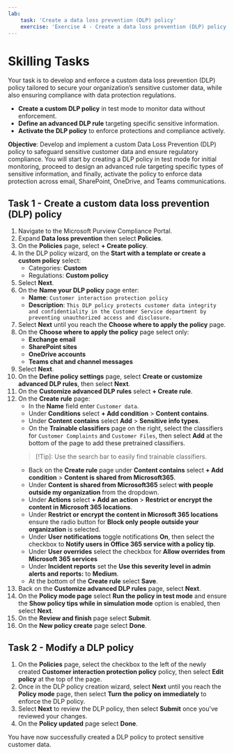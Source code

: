 ```yaml
---
lab:
    task: 'Create a data loss prevention (DLP) policy'
    exercise: 'Exercise 4 - Create a data loss prevention (DLP) policy'
---
```


# Skilling Tasks

Your task is to develop and enforce a custom data loss prevention (DLP) policy tailored to secure your organization’s sensitive customer data, while also ensuring compliance with data protection regulations.

- **Create a custom DLP policy** in test mode to monitor data without enforcement.
- **Define an advanced DLP rule** targeting specific sensitive information.
- **Activate the DLP policy** to enforce protections and compliance actively.

**Objective**: Develop and implement a custom Data Loss Prevention (DLP) policy to safeguard sensitive customer data and ensure regulatory compliance. You will start by creating a DLP policy in test mode for initial monitoring, proceed to design an advanced rule targeting specific types of sensitive information, and finally, activate the policy to enforce data protection across email, SharePoint, OneDrive, and Teams communications.

## Task 1 - Create a custom data loss prevention (DLP) policy

1. Navigate to the Microsoft Purview Compliance Portal.
1. Expand **Data loss prevention** then select **Policies**.
1. On the **Policies** page, select **+ Create policy**.
1. In the DLP policy wizard, on the **Start with a template or create a custom policy** select:
   - Categories: **Custom**
   - Regulations: **Custom policy**
1. Select **Next**.
1. On the **Name your DLP policy** page enter:
   - **Name**: `Customer interaction protection policy`
   - **Description**: `This DLP policy protects customer data integrity and confidentiality in the Customer Service department by preventing unauthorized access and disclosure.`
1. Select **Next** until you reach the **Choose where to apply the policy** page.
1. On the **Choose where to apply the policy** page select only:
   - **Exchange email**
   - **SharePoint sites**
   - **OneDrive accounts**
   - **Teams chat and channel messages**
1. Select **Next**.
1. On the **Define policy settings** page, select **Create or customize advanced DLP rules**, then select **Next**.
1. On the **Customize advanced DLP rules** select **+ Create rule**.
1. On the **Create rule** page:
   - In the **Name** field enter `Customer data`.
   - Under **Conditions** select **+ Add condition** > **Content contains**.
   - Under **Content contains** select **Add** > **Sensitive info types**.
   - On the **Trainable classifiers** page on the right, select the classifiers for `Customer Complaints` and `Customer Files`, then select **Add** at the bottom of the page to add these pretrained classifiers.
   > [!Tip]: Use the search bar to easily find trainable classifiers.
   - Back on the **Create rule** page under **Content contains** select **+ Add condition** > **Content is shared from Microsoft365**.
   - Under **Content is shared from Microsoft365** select **with people outside my organization** from the dropdown.
   - Under **Actions** select **+ Add an action** > **Restrict or encrypt the content in Microsoft 365 locations**.
   - Under **Restrict or encrypt the content in Microsoft 365 locations** ensure the radio button for **Block only people outside your organization** is selected.
   - Under **User notifications** toggle notifications **On**, then select the checkbox to **Notify users in Office 365 service with a policy tip**.
   - Under **User overrides** select the checkbox for **Allow overrides from Microsoft 365 services**
   - Under **Incident reports** set the **Use this severity level in admin alerts and reports:** to **Medium**.
   - At the  bottom of the **Create rule** select **Save**.
1. Back on the **Customize advanced DLP rules** page, select **Next**.
1. On the **Policy mode page** select **Run the policy in test mode** and ensure the **Show policy tips while in simulation mode** option is enabled, then select **Next**.
1. On the **Review and finish** page select **Submit**.
1. On the **New policy create** page select **Done**.

## Task 2 - Modify a DLP policy

1. On the **Policies** page, select the checkbox to the left of the newly created **Customer interaction protection policy** policy, then select **Edit policy** at the top of the page.
1. Once in the DLP policy creation wizard, select **Next** until you reach the **Policy mode** page, then select **Turn the policy on immediately** to enforce the DLP policy.
1. Select **Next** to review the DLP policy, then select **Submit** once you've reviewed your changes.
1. On the **Policy updated** page select **Done**.

You have now successfully created a DLP policy to protect sensitive customer data.
